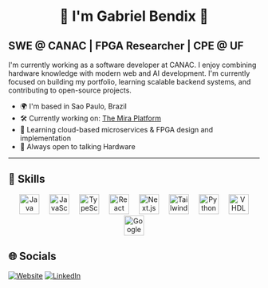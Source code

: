 <h1 align="center">👋 I'm Gabriel Bendix 👋</h1>

## SWE @ CANAC | FPGA Researcher | CPE @ UF

I'm currently working as a software developer at CANAC. I enjoy combining hardware knowledge with modern web and AI development. I'm currently focused on building my portfolio, learning scalable backend systems, and contributing to open-source projects.

- 🌍 I'm based in Sao Paulo, Brazil
- 🛠️ Currently working on: [The Mira Platform]([https://github.com/yourprojectlink](https://www.linkedin.com/company/canac-agro/posts/?feedView=all))
- 🚀 Learning cloud-based microservices & FPGA design and implementation
- 🤝 Always open to talking Hardware

---

## 🧰 Skills

<p align="center">
  <img
    src="https://raw.githubusercontent.com/danielcranney/readme-generator/main/public/icons/skills/java-colored.svg"
    alt="Java"
    width="40"
    style="margin: 0 8px;"
  />
  <img
    src="https://raw.githubusercontent.com/danielcranney/readme-generator/main/public/icons/skills/javascript-colored.svg"
    alt="JavaScript"
    width="40"
    style="margin: 0 8px;"
  />
  <img
    src="https://raw.githubusercontent.com/danielcranney/readme-generator/main/public/icons/skills/typescript-colored.svg"
    alt="TypeScript"
    width="40"
    style="margin: 0 8px;"
  />
  <img
    src="https://raw.githubusercontent.com/danielcranney/readme-generator/main/public/icons/skills/react-colored.svg"
    alt="React"
    width="40"
    style="margin: 0 8px;"
  />
  <img
    src="https://raw.githubusercontent.com/danielcranney/readme-generator/main/public/icons/skills/nextjs-colored.svg"
    alt="Next.js"
    width="40"
    style="margin: 0 8px;"
  />
  <img
    src="https://raw.githubusercontent.com/danielcranney/readme-generator/main/public/icons/skills/tailwindcss-colored.svg"
    alt="TailwindCSS"
    width="40"
    style="margin: 0 8px;"
  />
  <img
    src="https://raw.githubusercontent.com/danielcranney/readme-generator/main/public/icons/skills/python-colored.svg"
    alt="Python"
    width="40"
    style="margin: 0 8px;"
  />
  <img
    src="https://raw.githubusercontent.com/danielcranney/readme-generator/main/public/icons/skills/vhdl-colored.svg"
    alt="VHDL"
    width="40"
    style="margin: 0 8px;"
  />
  <img
    src="https://raw.githubusercontent.com/danielcranney/readme-generator/main/public/icons/skills/google-cloud-colored.svg"
    alt="Google Cloud"
    width="40"
    style="margin: 0 8px;"
  />
</p>



## 🌐 Socials

[![Website](https://img.shields.io/badge/Website-000?style=for-the-badge&logo=About.me&logoColor=white)](https://www.gabrielbendix.com)
[![LinkedIn](https://img.shields.io/badge/LinkedIn-blue?style=for-the-badge&logo=linkedin&logoColor=white)](https://linkedin.com/in/your-link)
